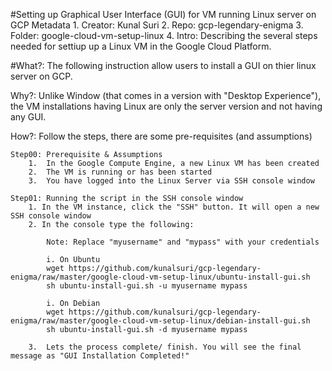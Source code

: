 #Setting up Graphical User Interface (GUI) for VM running Linux server on GCP
	Metadata
		1.	Creator:	Kunal Suri
		2.	Repo:	gcp-legendary-enigma 
		3. 	Folder:	google-cloud-vm-setup-linux
		4. 	Intro:	Describing the several steps needed for settiup up a Linux VM in the Google Cloud Platform.
		

#What?:	
The following instruction allow users to install a GUI on thier linux server on GCP. 

Why?:	Unlike Window (that comes in a version with "Desktop Experience"), the VM installations having Linux are only the server version and not having any GUI.

How?:	Follow the steps, there are some pre-requisites (and assumptions)

	Step00:	Prerequisite & Assumptions
		1.	In the Google Compute Engine, a new Linux VM has been created
		2.	The VM is running or has been started 
		3. 	You have logged into the Linux Server via SSH console window 
		
	Step01: Running the script in the SSH console window
		1. In the VM instance, click the "SSH" button. It will open a new SSH console window
		2. In the console type the following:
			
			Note: Replace "myusername" and "mypass" with your credentials
			
			i. On Ubuntu
			wget https://github.com/kunalsuri/gcp-legendary-enigma/raw/master/google-cloud-vm-setup-linux/ubuntu-install-gui.sh
			sh ubuntu-install-gui.sh -u myusername mypass
			
			i. On Debian
			wget https://github.com/kunalsuri/gcp-legendary-enigma/raw/master/google-cloud-vm-setup-linux/debian-install-gui.sh
			sh ubuntu-install-gui.sh -d myusername mypass
			
		3.	Lets the process complete/ finish. You will see the final message as "GUI Installation Completed!"
